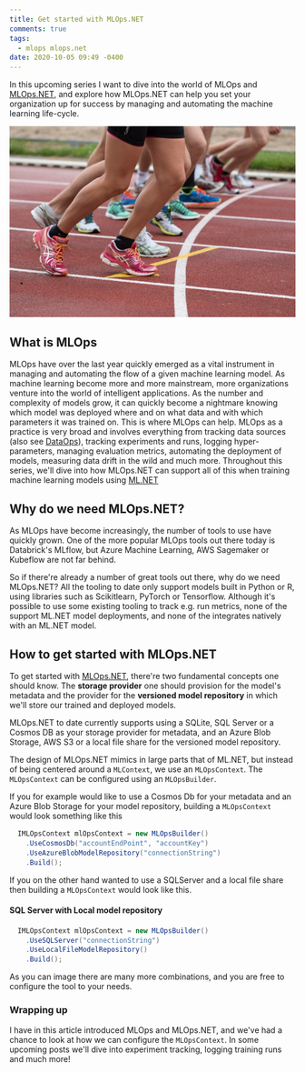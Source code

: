 ```yaml
---
title: Get started with MLOps.NET
comments: true
tags:
  - mlops mlops.net
date: 2020-10-05 09:49 -0400
---
```

In this upcoming series I want to dive into the world of MLOps and [MLOps.NET](https://github.com/aslotte/MLOps.NET), and explore how MLOps.NET can help you set your organization up for success by managing and automating the machine learning life-cycle. 

![](/images/post-images/pexels-snapwire-618612-1-.jpg)

## What is MLOps

MLOps have over the last year quickly emerged as a vital instrument in managing and automating the flow of a given machine learning model. As machine learning become more and more mainstream,  more organizations venture into the world of intelligent applications. As the number and complexity of models grow, it can quickly become a nightmare knowing which model was deployed where and on what data and with which parameters it was trained on. This is where MLOps can help. MLOps as a practice is very broad and involves everything from tracking data sources (also see [DataOps](https://en.wikipedia.org/wiki/DataOps)), tracking experiments and runs, logging hyper-parameters, managing evaluation metrics, automating the deployment of models, measuring data drift in the wild and much more. Throughout this series, we'll dive into how MLOps.NET can support all of this when training machine learning models using [ML.NET](https://github.com/dotnet/machinelearning)

## Why do we need MLOps.NET?

As MLOps have become increasingly, the number of tools to use have quickly grown. One of the more popular MLOps tools out there today is Databrick's MLflow, but Azure Machine Learning, AWS Sagemaker or Kubeflow are not far behind. 

So if there're already a number of great tools out there, why do we need MLOps.NET? All the tooling to date only support models built in Python or R, using libraries such as Scikitlearn, PyTorch or Tensorflow. Although it's possible to use some existing tooling to track e.g. run metrics, none of the support ML.NET model deployments, and none of the integrates natively with an ML.NET model. 

## How to get started with MLOps.NET

To get started with [MLOps.NET](https://github.com/aslotte/MLOps.NET), there're two fundamental concepts one should know. The **storage provider** one should provision for the model's metadata and the provider for the **versioned model repository** in which we'll store our trained and deployed models. 

MLOps.NET to date currently supports using a SQLite, SQL Server or a Cosmos DB as your storage provider for metadata, and an Azure Blob Storage, AWS S3 or a local file share for the versioned model repository. 

The design of MLOps.NET mimics in large parts that of ML.NET, but instead of being centered around a `MLContext`, we use an `MLOpsContext`. The `MLOpsContext` can be configured using an `MLOpsBuilder`.

If you for example would like to use a Cosmos Db for your metadata and an Azure Blob Storage for your model repository, building a `MLOpsContext` would look something like this

```csharp
  IMLOpsContext mlOpsContext = new MLOpsBuilder()
    .UseCosmosDb("accountEndPoint", "accountKey")
    .UseAzureBlobModelRepository("connectionString")
    .Build();
```

If you on the other hand wanted to use a SQLServer and a local file share then building a `MLOpsContext` would look like this. 

#### SQL Server with Local model repository

```csharp
  IMLOpsContext mlOpsContext = new MLOpsBuilder()
    .UseSQLServer("connectionString")
    .UseLocalFileModelRepository()
    .Build();
```

As you can image there are many more combinations, and you are free to configure the tool to your needs.

### Wrapping up

I have in this article introduced MLOps and MLOps.NET, and we've had a chance to look at how we can configure the `MLOpsContext`. In some upcoming posts we'll dive into experiment tracking, logging training runs and much more!